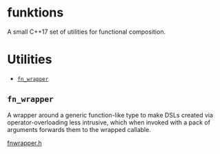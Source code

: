 # funktions

A small C++17 set of utilities for functional composition.

# Utilities

* [`fn_wrapper`](#fn_wrapper)

## <A name="fn_wrapper"/>`fn_wrapper`

A wrapper around a generic function-like type to make DSLs created via operator-overloading less intrusive,
which when invoked with a pack of arguments forwards them to the wrapped callable.

[fnwrapper.h](include/funktions/fnwrapper.h)

